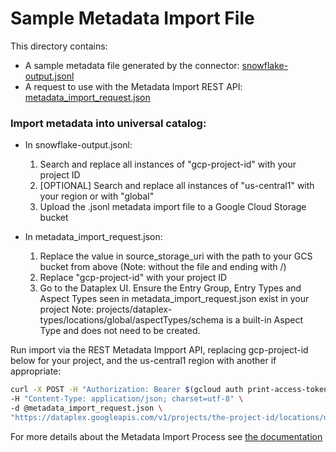 # Sample Metadata Import File

This directory contains:
 * A sample metadata file generated by the connector: [snowflake-output.jsonl](snowflake-output.jsonl)
 * A request to use with the Metadata Import REST API: [metadata_import_request.json](metadata_import_request.json)
### Import metadata into universal catalog:

* In snowflake-output.jsonl: 
    1. Search and replace all instances of "gcp-project-id" with your project ID
    2. [OPTIONAL] Search and replace all instances of "us-central1" with your region or with "global" 
    3. Upload the .jsonl metadata import file to a Google Cloud Storage bucket

* In metadata_import_request.json:
    1. Replace the value in source_storage_uri with the path to your GCS bucket from above (Note: without the file and ending with /)
    2. Replace "gcp-project-id" with your project ID
    3. Go to the Dataplex UI. Ensure the Entry Group, Entry Types and Aspect Types seen in metadata_import_request.json exist in your project
        Note: projects/dataplex-types/locations/global/aspectTypes/schema is a built-in Aspect Type and does not need to be created.

Run import via the REST Metadata Impport API, replacing gcp-project-id below for your project, and the us-central1 region with another if appropriate:

```bash
curl -X POST -H "Authorization: Bearer $(gcloud auth print-access-token)" \
-H "Content-Type: application/json; charset=utf-8" \
-d @metadata_import_request.json \
"https://dataplex.googleapis.com/v1/projects/the-project-id/locations/us-central1/metadataJobs?metadataJobId=a001"
```

For more details about the Metadata Import Process see [the documentation](https://cloud.google.com/dataplex/docs/import-metadata#import-metadata)